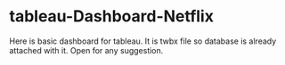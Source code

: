 # tableau-Dashboard-Netflix

Here is basic dashboard for tableau.
It is twbx file so database is already attached with it.
Open for any suggestion.
